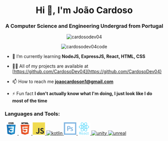 <h1 align="center">Hi 👋, I'm João Cardoso</h1>
<h3 align="center">A Computer Science and Engineering Undergrad from Portugal</h3>

<p align="center"> <img src="https://komarev.com/ghpvc/?username=cardosodev04&label=Profile%20views&color=0e75b6&style=flat" alt="cardosodev04" /> </p>
<p align="center"> <img src="https://www.codewars.com/users/CardosoDev04/badges/small" alt="cardosodev04code" /> </p>



- 🌱 I’m currently learning **NodeJS, ExpressJS, React, HTML, CSS**

- 👨‍💻 All of my projects are available at [https://github.com/CardosoDev04](https://github.com/CardosoDev04)

- 📫 How to reach me **joaocardoson1@gmail.com**

- ⚡ Fun fact **I don't actually know what I'm doing, I just look like I do most of the time**

<p align="center">
</p>

<h3 align="left">Languages and Tools:</h3>
<p align="left"> <a href="https://www.w3schools.com/css/" target="_blank" rel="noreferrer"> <img src="https://raw.githubusercontent.com/devicons/devicon/master/icons/css3/css3-original-wordmark.svg" alt="css3" width="40" height="40"/> </a> <a href="https://www.w3.org/html/" target="_blank" rel="noreferrer"> <img src="https://raw.githubusercontent.com/devicons/devicon/master/icons/html5/html5-original-wordmark.svg" alt="html5" width="40" height="40"/> </a> <a href="https://developer.mozilla.org/en-US/docs/Web/JavaScript" target="_blank" rel="noreferrer"> <img src="https://raw.githubusercontent.com/devicons/devicon/master/icons/javascript/javascript-original.svg" alt="javascript" width="40" height="40"/> </a> <a href="https://kotlinlang.org" target="_blank" rel="noreferrer"> <img src="https://www.vectorlogo.zone/logos/kotlinlang/kotlinlang-icon.svg" alt="kotlin" width="40" height="40"/> </a> <a href="https://www.photoshop.com/en" target="_blank" rel="noreferrer"> <img src="https://raw.githubusercontent.com/devicons/devicon/master/icons/photoshop/photoshop-line.svg" alt="photoshop" width="40" height="40"/> </a> <a href="https://reactjs.org/" target="_blank" rel="noreferrer"> <img src="https://raw.githubusercontent.com/devicons/devicon/master/icons/react/react-original-wordmark.svg" alt="react" width="40" height="40"/> </a> <a href="https://unity.com/" target="_blank" rel="noreferrer"> <img src="https://www.vectorlogo.zone/logos/unity3d/unity3d-icon.svg" alt="unity" width="40" height="40"/> </a> <a href="https://unrealengine.com/" target="_blank" rel="noreferrer"> <img src="https://raw.githubusercontent.com/kenangundogan/fontisto/036b7eca71aab1bef8e6a0518f7329f13ed62f6b/icons/svg/brand/unreal-engine.svg" alt="unreal" width="40" height="40"/> </a> </p>
